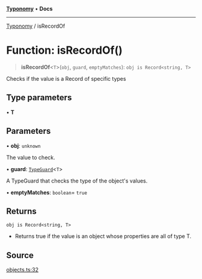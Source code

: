 [**Typonomy**](../README.md) • **Docs**

***

[Typonomy](../globals.md) / isRecordOf

# Function: isRecordOf()

> **isRecordOf**\<`T`\>(`obj`, `guard`, `emptyMatches`): `obj is Record<string, T>`

Checks if the value is a Record of specific types

## Type parameters

• **T**

## Parameters

• **obj**: `unknown`

The value to check.

• **guard**: [`TypeGuard`](../type-aliases/TypeGuard.md)\<`T`\>

A TypeGuard that checks the type of the object's values.

• **emptyMatches**: `boolean`= `true`

## Returns

`obj is Record<string, T>`

- Returns true if the value is an object whose properties are all of type T.

## Source

[objects.ts:32](https://github.com/softcraft-development/typonomy/blob/bb883dcb7a2044dc6d2e6edeb73029aeebd91383/src/objects.ts#L32)

